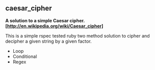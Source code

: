 ## caesar_cipher

**A solution to a simple Caesar cipher.[http://en.wikipedia.org/wiki/Caesar_cipher]**

This is a simple rspec tested ruby two method solution to cipher and decipher a given string by a given factor.

* Loop
* Conditional
* Regex
